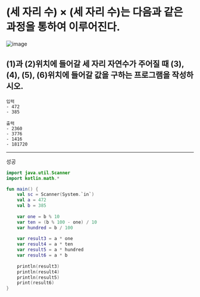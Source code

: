 # (세 자리 수) × (세 자리 수)는 다음과 같은 과정을 통하여 이루어진다.

![image](https://github.com/21dbwls12/TIL/assets/139525941/5c6873c0-f871-4773-8067-370804c244b9)

(1)과 (2)위치에 들어갈 세 자리 자연수가 주어질 때 (3), (4), (5), (6)위치에 들어갈 값을 구하는 프로그램을 작성하시오.
----------------------------------------------

    입력
    - 472
    - 385

    출력
    - 2360
    - 3776
    - 1416
    - 181720
-------------------------
성공
```kotlin
import java.util.Scanner
import kotlin.math.*

fun main() {
    val sc = Scanner(System.`in`)
    val a = 472
    val b = 385
   	
    var one = b % 10
    var ten = (b % 100 - one) / 10 
    var hundred = b / 100
    
    var result3 = a * one
    var result4 = a * ten
    var result5 = a * hundred  
    var result6 = a * b 
    
    println(result3)
    println(result4)
    println(result5)
    print(result6)
}
```
